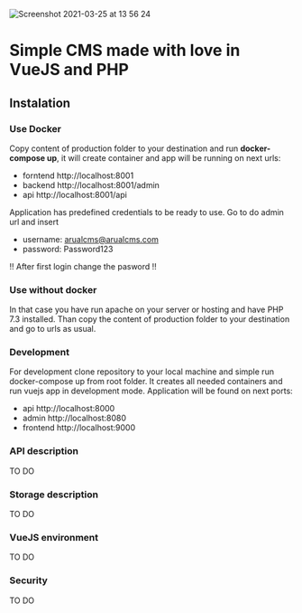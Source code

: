 ![Screenshot 2021-03-25 at 13 56 24](https://user-images.githubusercontent.com/4760295/112476277-04b9b680-8d72-11eb-8433-fb53ddb9f78a.png)


# Simple CMS made with love in VueJS and PHP


## Instalation
### Use Docker
Copy content of production folder to your destination and run **docker-compose up**, it will create container and app will be running on next urls:

- forntend http://localhost:8001
- backend http://localhost:8001/admin
- api http://localhost:8001/api

Application has predefined credentials to be ready to use. Go to do admin url and insert

- username: arualcms@arualcms.com
- password: Password123

!! After first login change the pasword !!

### Use without docker
In that case you have run apache on your server or hosting and have PHP 7.3 installed. Than copy the content of production folder to your destination and go to urls as usual.

### Development
For development clone repository to your local machine and simple run docker-compose up from root folder. It creates all needed containers and run vuejs app in development mode. Application will be found on next ports:

- api http://localhost:8000
- admin http://localhost:8080
- frontend http://localhost:9000

### API description
TO DO
### Storage description
TO DO
### VueJS environment
TO DO
### Security
TO DO
